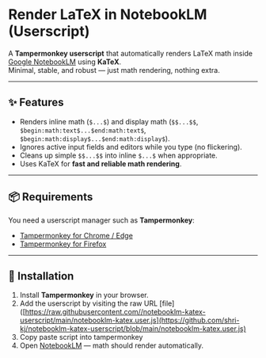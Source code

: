 # Render LaTeX in NotebookLM (Userscript)

A **Tampermonkey userscript** that automatically renders LaTeX math inside [Google NotebookLM](https://notebooklm.google.com) using **KaTeX**.  
Minimal, stable, and robust — just math rendering, nothing extra.

---

## ✨ Features
- Renders inline math (`$...$`) and display math (`$$...$$`, `$begin:math:text$...$end:math:text$`, `$begin:math:display$...$end:math:display$`).
- Ignores active input fields and editors while you type (no flickering).
- Cleans up simple `$$...$$` into inline `$...$` when appropriate.
- Uses KaTeX for **fast and reliable math rendering**.

---

## 📦 Requirements
You need a userscript manager such as **Tampermonkey**:

- [Tampermonkey for Chrome / Edge](https://www.tampermonkey.net/)
- [Tampermonkey for Firefox](https://addons.mozilla.org/en-US/firefox/addon/tampermonkey/)

---

## 🚀 Installation
1. Install **Tampermonkey** in your browser.
2. Add the userscript by visiting the raw URL [file]([https://raw.githubusercontent.com//notebooklm-katex-userscript/main/notebooklm-katex.user.js](https://github.com/shri-kj/notebooklm-katex-userscript/blob/main/notebooklm-katex.user.js)
3. Copy paste script into tampermonkey
3. Open [NotebookLM](https://notebooklm.google.com) — math should render automatically.
